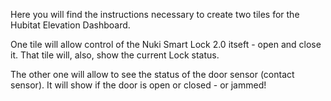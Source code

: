 Here you will find the instructions necessary to create two tiles for the Hubitat Elevation Dashboard.

One tile will allow control of the Nuki Smart Lock 2.0 itseft - open and close it. That tile will, also, show the current Lock status.

The other one will allow to see the status of the door sensor (contact sensor). It will show if the door is open or closed - or jammed!



